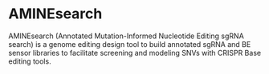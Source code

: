 # AMINEsearch
AMINEsearch (Annotated Mutation-Informed Nucleotide Editing sgRNA search) is a genome editing design tool to build annotated sgRNA and BE sensor libraries to facilitate screening and modeling SNVs with CRISPR Base editing tools.
